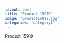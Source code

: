 ```yaml
---
layout: post
title: "Product 15919"
image: "product15919.jpg"
categories: "category1"
---
```

Product 15919
